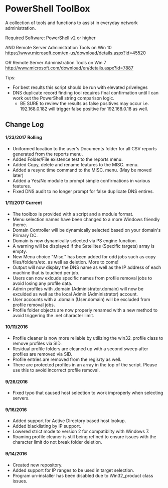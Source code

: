 # PowerShell ToolBox
A collection of tools and functions to assist in everyday network administration.

Required Software:
PowerShell v2 or higher

AND
Remote Server Administration Tools on Win 10 https://www.microsoft.com/en-us/download/details.aspx?id=45520

OR
 Remote Server Administration Tools on Win 7 http://www.microsoft.com/download/en/details.aspx?id=7887
	
Tips:
- For best results this script should be run with elevated priveleges
- DNS duplicate record finding tool requires final confirmation until I can work out the PowerShell string comparison logic.
	- BE SURE to review the results as false positives may occur i.e. 192.168.0.182 will trigger false positive for 192.168.0.18 as well.


## Change Log
#### 1/23/2017 Rolling
- Uniformed location to the user's Documents folder for all CSV reports generated from the reports menu.
- Added Folder/File existence test to the reports menu.
- Added Copy, delete and rename features to the MISC. menu.
- Added a resync time command to the MISC. menu. (May be moved later)
- Added a Yes/No module to prompt simple confirmations in various features.
- Fixed DNS audit to no longer prompt for false duplicate DNS entires.
#### 1/11/2017 Current
- The toolbox is provided with a script and a module format.
- Menu selection names have been changed to a more Windows friendly theme.
- Domain Controller will be dynamically selected based on your domain's Primary DC.
- Domain is now dynamically selected via PS engine function.
- A warning will be displayed if the Satellites (Specific targets) array is empty.
- New Menu choice "Misc." has been added for odd jobs such as copy files/folders/etc. as well as deletion. More to come!
- Output will now display the DNS name as well as the IP address of each machine that is touched per job.
- Users can now exlcude specific names from profile removal jobs to avoid losing any profile data.
- Admin profiles with .domain (Administrator.domain) will now be exculded as well as the local Admin (Administrator) account.
- User accounts with a .domain (User.domain) will be excluded from profile removal jobs.
- Profile folder objects are now properly renamed with a new method to avoid triggering the .net character limit.

#### 10/11/2016
- Profile cleaner is now more reliable by utilizing the win32_profile class to remove profiles via SID.
- Residual profile folders are cleaned up with a second sweep after profiles are removed via SID.
- Profile entries are removed from the regisrty as well.
- There are protected profiles in an array in the top of the script. Please use this to avoid incorrect profile removal.

#### 9/26/2016
- Fixed typo that caused host selection to work improperly when selecting servers.

#### 9/16/2016
- Added support for Active Directory based host lookup.
- Added blacklisting by IP support.
- Lowered strict mode to version 2 for compatiblity with Windows 7.
- Roaming profile cleaner is still being refined to ensure issues with the character limit do not break folder deletion.

#### 9/14/2016
- Created new repository.
- Added support for IP ranges to be used in target selection.
- Program un-installer has been disabled due to Win32_product class issues.
